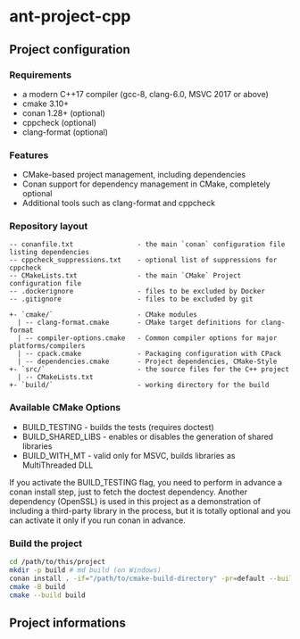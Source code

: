 # ant-project-cpp

## Project configuration

### Requirements

* a modern C++17 compiler (gcc-8, clang-6.0, MSVC 2017 or above)
* cmake 3.10+
* conan 1.28+ (optional)
* cppcheck (optional)
* clang-format (optional)

### Features

* CMake-based project management, including dependencies
* Conan support for dependency management in CMake, completely optional
* Additional tools such as clang-format and cppcheck

### Repository layout

```plain
-- conanfile.txt                - the main `conan` configuration file listing dependencies
-- cppcheck_suppressions.txt    - optional list of suppressions for cppcheck
-- CMakeLists.txt               - the main `CMake` Project configuration file
-- .dockerignore                - files to be excluded by Docker
-- .gitignore                   - files to be excluded by git

+- `cmake/`                     - CMake modules
  | -- clang-format.cmake       - CMake target definitions for clang-format
  | -- compiler-options.cmake   - Common compiler options for major platforms/compilers
  | -- cpack.cmake              - Packaging configuration with CPack
  | -- dependencies.cmake       - Project dependencies, CMake-Style
+- `src/`                       - the source files for the C++ project
  | -- CMakeLists.txt
+- `build/`                     - working directory for the build
```

### Available CMake Options

* BUILD_TESTING     - builds the tests (requires doctest)
* BUILD_SHARED_LIBS - enables or disables the generation of shared libraries
* BUILD_WITH_MT     - valid only for MSVC, builds libraries as MultiThreaded DLL

If you activate the BUILD_TESTING flag, you need to perform in advance a conan install step, just to fetch the doctest dependency. Another dependency (OpenSSL) is used in this project as a demonstration of including a third-party library in the process, but it is totally optional and you can activate it only if you run conan in advance.

### Build the project

```bash
cd /path/to/this/project
mkdir -p build # md build (on Windows)
conan install . -if="/path/to/cmake-build-directory" -pr=default --build=missing # install debs and build missing one
cmake -B build
cmake --build build
```

## Project informations
